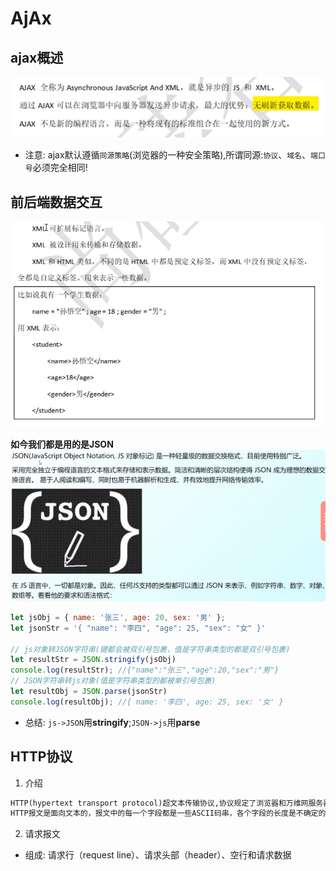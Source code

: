 # AjAx

## ajax概述
![图片](./img/02.png)
* 注意: ajax默认遵循`同源策略`(浏览器的一种安全策略),所谓同源:`协议`、`域名`、`端口号`必须完全相同!

## 前后端数据交互
![图片](./img/03.png)

**如今我们都是用的是JSON**
![图片](./img/01.png)
```js
let jsObj = { name: '张三', age: 20, sex: '男' };
let jsonStr = '{ "name": "李四", "age": 25, "sex": "女" }'

// js对象转JSON字符串(键都会被双引号包裹，值是字符串类型的都是双引号包裹)
let resultStr = JSON.stringify(jsObj)
console.log(resultStr); //{"name":"张三","age":20,"sex":"男"}
// JSON字符串转js对象(值是字符串类型的都被单引号包裹)
let resultObj = JSON.parse(jsonStr)
console.log(resultObj); //{ name: '李四', age: 25, sex: '女' }
```

* 总结:  `js->JSON`用**stringify**;`JSON->js`用**parse**

## HTTP协议
1. 介绍
```markdown
HTTP(hypertext transport protocol)超文本传输协议,协议规定了浏览器和万维网服务器之间互相通信的规则。 
HTTP报文是面向文本的，报文中的每一个字段都是一些ASCII码串，各个字段的长度是不确定的。HTTP有两类报文：请求报文和响应报文。
```
2. 请求报文
* 组成: 请求行（request line）、请求头部（header）、空行和请求数据
<!-- ![图片](./img/04.png) -->

